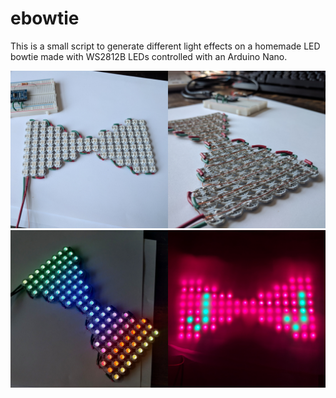 # ebowtie
This is a small script to generate different light effects on a homemade LED bowtie made with WS2812B LEDs controlled with an Arduino Nano.

![ebowtie](images/ebowtie_front_back.jpg)
![rainbow joker](images/rainbow_joker_effect.jpg)
